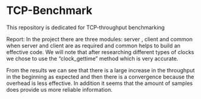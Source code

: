 # TCP-Benchmark
This repository is dedicated for TCP-throughput benchmarking

Report:
In the project there are three modules: server , client and common when server and client are as required and common helps to build an effective code. We will note that after researching different types of clocks we chose to use the “clock_gettime” method which is very accurate.
 
From the results we can see that there is a large increase in the throughput in the beginning as expected and then there is a convergence because the overhead is less effective. In addition it seems that the amount of samples does provide us more reliable information.
